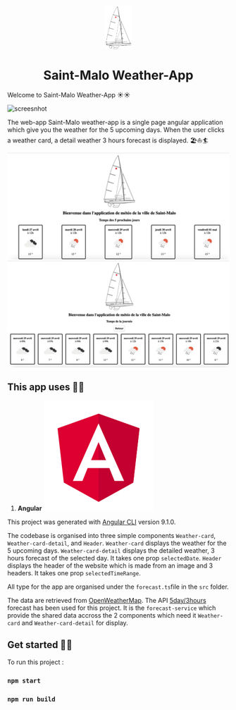 <p align="center">
    <img alt="logoweatherapp" src="./src/assets/logo-bateau.png" width="60" />
  </a>
</p>
<h1 align="center">
  Saint-Malo Weather-App
</h1>

Welcome to Saint-Malo Weather-App ☀️☀️

<img alt="screesnhot" src="./src/images/screenshot5proj.jpg" />

The web-app Saint-Malo weather-app is a single page angular application which give you the weather for the 5 upcoming days. When the user clicks a weather card, a detail weather 3 hours forecast is displayed.  🏖️⛵🏄

<img alt="screesnhot" src="./src/assets/screenshotweathercard.jpg" />
<img alt="screesnhot" src="./src/assets/screenshotdetailledweathercard.jpg" />

## This app uses 🍁🍁

1.  **Angular**
    <img alt="logoAngular" src="./src/assets/Angular_logo.svg.png" />

This project was generated with [Angular CLI](https://github.com/angular/angular-cli) version 9.1.0.

The codebase is organised into three simple components `Weather-card`, `Weather-card-detail`, and `Header`.
`Weather-card` displays the weather for the 5 upcoming days.
`Weather-card-detail` displays the detailed weather, 3 hours forecast of the selected day. It takes one prop `selectedDate`.
`Header` displays the header of the website which is made from an image and 3 headers. It takes one prop `selectedTimeRange`.

All type for the app are organised under the `forecast.ts`file in the `src` folder.

The data are retrieved from [OpenWeatherMap](https://openweathermap.org/). The API [5day/3hours](https://openweathermap.org/forecast5) forecast has been used for this project. It is the `forecast-service` which provide the shared data accross the 2 components which need it `Weather-card` and `Weather-card-detail` for display.

## Get started 🚀🚀

To run this project :

### `npm start`

### `npm run build`
